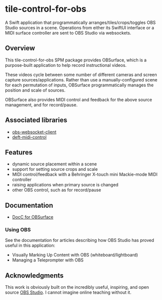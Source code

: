 # tile-control-for-obs

A Swift application that programmatically arranges/tiles/crops/toggles
OBS Studio sources in a scene. Operations from either its SwiftUI interface
or a MIDI surface controller are sent to OBS Studio via websockets.

## Overview

This tile-control-for-obs SPM package provides OBSurface, which is a
purpose-built application to help record instructional videos.
 
These videos cycle between some number of different cameras and screen
capture sources/applications. Rather than use a manually-configured
scene for each permutation of inputs, OBSurface programmatically manages the
position and scale of sources.

OBSurface also provides MIDI control and feedback for the
above source management, and for record/pause.

## Associated libraries

- [obs-websocket-client](https://github.com/didactek/obs-websocket-client)
- [deft-midi-control](https://github.com/didactek/deft-midi-control)

## Features

- dynamic source placement within a scene
- support for setting source crops and scale
- MIDI control/feedback with a Behringer X-touch mini Mackie-mode MIDI controller
- raising applications when primary source is changed
- other OBS control, such as for record/pause

## Documentation

- [DocC for OBSurface](https://didactek.github.io/tile-control-for-obs/OBSurface/documentation/obsurface)


### Using OBS

See the documentation for articles describing how OBS Studio has proved
useful in this application:

- Visually Marking Up Content with OBS (whiteboard/lightboard)
- Managing a Teleprompter with OBS

## Acknowledgments

This work is obviously built on the incredibly useful,
inspiring, and open source [OBS Studio](https://obsproject.com).
I cannot imagine online teaching without it.
